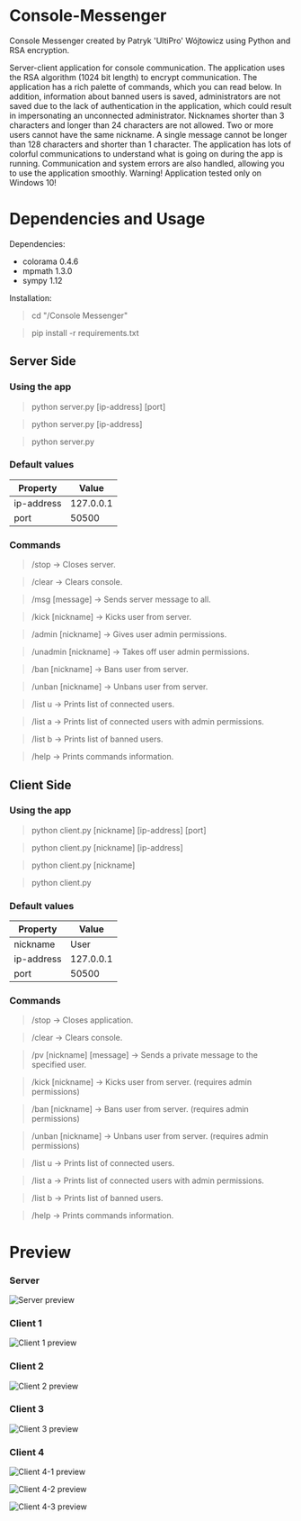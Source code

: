 # Console-Messenger
Console Messenger created by Patryk 'UltiPro' Wójtowicz using Python and RSA encryption.

Server-client application for console communication. The application uses the RSA algorithm (1024 bit length) to encrypt communication. The application has a rich palette of commands, which you can read below. In addition, information about banned users is saved, administrators are not saved due to the lack of authentication in the application, which could result in impersonating an unconnected administrator. Nicknames shorter than 3 characters and longer than 24 characters are not allowed. Two or more users cannot have the same nickname. A single message cannot be longer than 128 characters and shorter than 1 character. The application has lots of colorful communications to understand what is going on during the app is running. Communication and system errors are also handled, allowing you to use the application smoothly. Warning! Application tested only on Windows 10!

# Dependencies and Usage

Dependencies:

<ul>
  <li>colorama 0.4.6</li>
  <li>mpmath 1.3.0</li>
  <li>sympy 1.12</li>
</ul>

Installation:

> cd "/Console Messenger"

> pip install -r requirements.txt

## Server Side

### Using the app

> python server.py [ip-address] [port]

> python server.py [ip-address]

> python server.py

### Default values

| Property      | Value         |
| ------------- | ------------- |
| ip-address    | 127.0.0.1     |
| port          | 50500         |

### Commands

> /stop -> Closes server.

> /clear -> Clears console.

> /msg [message] -> Sends server message to all.

> /kick [nickname] -> Kicks user from server.

> /admin [nickname] -> Gives user admin permissions.

> /unadmin [nickname] -> Takes off user admin permissions.

> /ban [nickname] -> Bans user from server.

> /unban [nickname] -> Unbans user from server.

> /list u -> Prints list of connected users.

> /list a -> Prints list of connected users with admin permissions.

> /list b -> Prints list of banned users.

> /help -> Prints commands information.

## Client Side

### Using the app

> python client.py [nickname] [ip-address] [port]

> python client.py [nickname] [ip-address]

> python client.py [nickname]

> python client.py

### Default values

| Property      | Value         |
| ------------- | ------------- |
| nickname      | User          |
| ip-address    | 127.0.0.1     |
| port          | 50500         |

### Commands

> /stop -> Closes application.

> /clear -> Clears console.

> /pv [nickname] [message] -> Sends a private message to the specified user.

> /kick [nickname] -> Kicks user from server. (requires admin permissions)

> /ban [nickname] -> Bans user from server. (requires admin permissions)

> /unban [nickname] -> Unbans user from server. (requires admin permissions)

> /list u -> Prints list of connected users.

> /list a -> Prints list of connected users with admin permissions.

> /list b -> Prints list of banned users.

> /help -> Prints commands information.

# Preview

### Server

![Server preview](/screenshots/Server.png)

### Client 1

![Client 1 preview](/screenshots/Client1.png)

### Client 2

![Client 2 preview](/screenshots/Client2.png)

### Client 3

![Client 3 preview](/screenshots/Client3.png)

### Client 4

![Client 4-1 preview](/screenshots/Client4-1.png)

![Client 4-2 preview](/screenshots/Client4-2.png)

![Client 4-3 preview](/screenshots/Client4-3.png)
